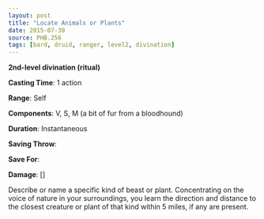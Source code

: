 ```yaml
---
layout: post
title: "Locate Animals or Plants"
date: 2015-07-30
source: PHB.256
tags: [bard, druid, ranger, level2, divination]
---
```


**2nd-level divination (ritual)**

**Casting Time**: 1 action

**Range**: Self

**Components**: V, S, M (a bit of fur from a bloodhound)

**Duration**: Instantaneous

**Saving Throw**:

**Save For**:

**Damage**: []

Describe or name a specific kind of beast or plant. Concentrating on the voice of nature in your surroundings, you learn the direction and distance to the closest creature or plant of that kind within 5 miles, if any are present.
